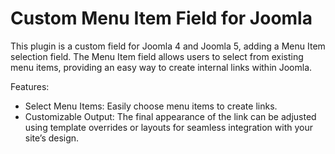 <h1>Custom Menu Item Field for Joomla</h1>

This plugin is a custom field for Joomla 4 and Joomla 5, adding a Menu Item selection field. The Menu Item field allows users to select from existing menu items, providing an easy way to create internal links within Joomla.

Features:
<ul>
	<li>Select Menu Items: Easily choose menu items to create links.</li>
	<li>Customizable Output: The final appearance of the link can be adjusted using template overrides or layouts for seamless integration with your site’s design.</li>
</ul>

